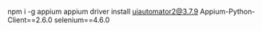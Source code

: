 npm i -g appium
appium driver install uiautomator2@3.7.9
Appium-Python-Client==2.6.0
selenium==4.6.0


